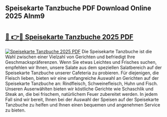## Speisekarte Tanzbuche PDF Download Online 2025 Alnm9

# <h2><a href="http://gcb9nd.nevu.top/?p=Speisekarte+Tanzbuche">🔗 👉🔴 Speisekarte Tanzbuche 2025 PDF</a></h2>

[![Speisekarte Tanzbuche 2025 PDF](https://i.imgur.com/dBaPXMq.png)](http://gcb9nd.nevu.top/?p=Speisekarte+Tanzbuche)
Die Speisekarte Tanzbuche ist die Wahl zwischen einer Vielzahl von Gerichten und befriedigt Ihre Geschmackspräferenzen. Wenn Sie etwas Leichtes und Frisches suchen, empfehlen wir Ihnen, unsere Salate aus dem speziellen Salatbereich auf der Speisekarte Tanzbuche unserer Cafeteria zu probieren. Für diejenigen, die Fleisch lieben, bieten wir eine umfangreiche Auswahl an Gerichten auf der Speisekarte Tanzbuche an: Rindfleisch, Schweinefleisch, Huhn und Fisch. Unseren Auserwählten bieten wir köstliche Gerichte wie Schaschlik und Steak an, die bei frischem, natürlichem Feuer zubereitet werden. In jedem Fall sind wir bereit, Ihnen bei der Auswahl der Speisen auf der Speisekarte Tanzbuche zu helfen und Ihnen einen bequemen und angenehmen Service zu bieten.
